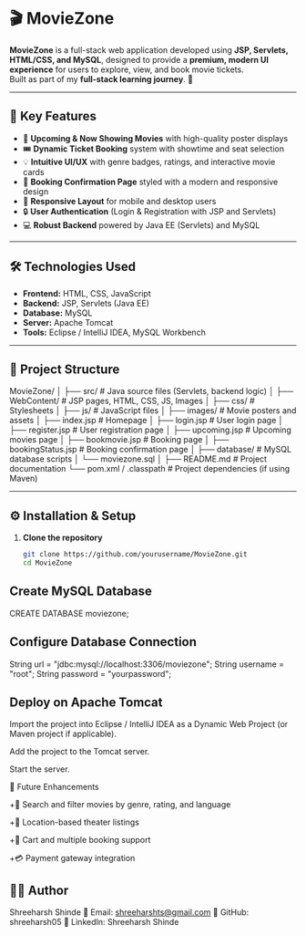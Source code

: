 # 🎬 MovieZone

**MovieZone** is a full-stack web application developed using **JSP, Servlets, HTML/CSS, and MySQL**, designed to provide a **premium, modern UI experience** for users to explore, view, and book movie tickets.  
Built as part of my **full-stack learning journey**. 🚀

---

## 🚀 Key Features

- 🎥 **Upcoming & Now Showing Movies** with high-quality poster displays
- 🎟 **Dynamic Ticket Booking** system with showtime and seat selection
- 💡 **Intuitive UI/UX** with genre badges, ratings, and interactive movie cards
- 🧾 **Booking Confirmation Page** styled with a modern and responsive design
- 📱 **Responsive Layout** for mobile and desktop users
- 🔒 **User Authentication** (Login & Registration with JSP and Servlets)
- 💻 **Robust Backend** powered by Java EE (Servlets) and MySQL

---

## 🛠️ Technologies Used

- **Frontend:** HTML, CSS, JavaScript
- **Backend:** JSP, Servlets (Java EE)
- **Database:** MySQL
- **Server:** Apache Tomcat
- **Tools:** Eclipse / IntelliJ IDEA, MySQL Workbench

---

## 📂 Project Structure

MovieZone/
│
├── src/ # Java source files (Servlets, backend logic)
│
├── WebContent/ # JSP pages, HTML, CSS, JS, Images
│ ├── css/ # Stylesheets
│ ├── js/ # JavaScript files
│ ├── images/ # Movie posters and assets
│ ├── index.jsp # Homepage
│ ├── login.jsp # User login page
│ ├── register.jsp # User registration page
│ ├── upcoming.jsp # Upcoming movies page
│ ├── bookmovie.jsp # Booking page
│ ├── bookingStatus.jsp # Booking confirmation page
│
├── database/ # MySQL database scripts
│ └── moviezone.sql
│
├── README.md # Project documentation
└── pom.xml / .classpath # Project dependencies (if using Maven)


---

## ⚙️ Installation & Setup

1. **Clone the repository**
   ```bash
   git clone https://github.com/yourusername/MovieZone.git
   cd MovieZone

## Create MySQL Database

CREATE DATABASE moviezone;

## Configure Database Connection

String url = "jdbc:mysql://localhost:3306/moviezone";
String username = "root";
String password = "yourpassword";

## Deploy on Apache Tomcat

Import the project into Eclipse / IntelliJ IDEA as a Dynamic Web Project (or Maven project if applicable).

Add the project to the Tomcat server.

Start the server.

📌 Future Enhancements

 +🎯 Search and filter movies by genre, rating, and language

 +📍 Location-based theater listings

 +🛒 Cart and multiple booking support

 +💳 Payment gateway integration

## 👨‍💻 Author

Shreeharsh Shinde
📧 Email: shreeharshts@gmail.com
🔗 GitHub: shreeharsh05
💼 LinkedIn: Shreeharsh Shinde